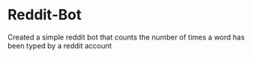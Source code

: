 # Reddit-Bot
Created a simple reddit bot that counts the number of times a word has been typed by a reddit account
